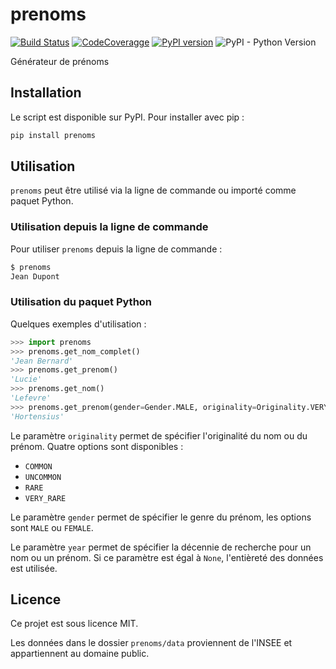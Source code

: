 # prenoms

[![Build Status](https://travis-ci.com/cnovel/prenoms.svg?branch=master)](https://travis-ci.com/cnovel/prenoms) [![CodeCoveragge](https://codecov.io/gh/cnovel/prenoms/branch/master/graph/badge.svg)](https://codecov.io/gh/cnovel/prenoms) [![PyPI version](https://badge.fury.io/py/prenoms.svg)](https://badge.fury.io/py/prenoms) ![PyPI - Python Version](https://img.shields.io/pypi/pyversions/prenoms)

Générateur de prénoms

## Installation

Le script est disponible sur PyPI. Pour installer avec pip :

```bash
pip install prenoms
```

## Utilisation
`prenoms` peut être utilisé via la ligne de commande ou importé comme paquet Python.

### Utilisation depuis la ligne de commande
Pour utiliser `prenoms` depuis la ligne de commande :

```bash
$ prenoms
Jean Dupont
```

### Utilisation du paquet Python
Quelques exemples d'utilisation :

```python
>>> import prenoms
>>> prenoms.get_nom_complet()
'Jean Bernard'
>>> prenoms.get_prenom()
'Lucie'
>>> prenoms.get_nom()
'Lefevre'
>>> prenoms.get_prenom(gender=Gender.MALE, originality=Originality.VERY_RARE, year=1995)
'Hortensius'
```

Le paramètre `originality` permet de spécifier l'originalité du nom ou du prénom. Quatre options sont disponibles :

* `COMMON`
* `UNCOMMON`
* `RARE`
* `VERY_RARE`

Le paramètre `gender` permet de spécifier le genre du prénom, les options sont `MALE` ou `FEMALE`.

Le paramètre `year` permet de spécifier la décennie de recherche pour un nom ou un prénom. Si ce paramètre est égal à `None`, l'entièreté des données est utilisée.

## Licence
Ce projet est sous licence MIT.

Les données dans le dossier `prenoms/data` proviennent de l'INSEE et appartiennent au domaine public.
